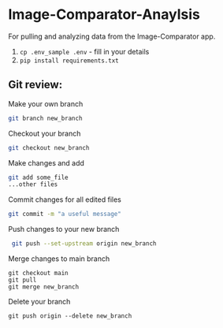 # Image-Comparator-Anaylsis
For pulling and analyzing data from the Image-Comparator app.

1. ```cp .env_sample .env``` - fill in your details
2. ```pip install requirements.txt```

## Git review:
Make your own branch
```bash
git branch new_branch
```

Checkout your branch
```bash
git checkout new_branch
```

Make changes and add
```bash
git add some_file
...other files
```

Commit changes for all edited files
```bash
git commit -m "a useful message"
```

Push changes to your new branch
```bash
 git push --set-upstream origin new_branch
```

Merge changes to main branch
```
git checkout main
git pull
git merge new_branch
```

Delete your branch
```
git push origin --delete new_branch
```